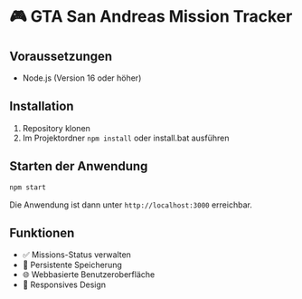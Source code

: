 # 🎮 GTA San Andreas Mission Tracker

## Voraussetzungen
- Node.js (Version 16 oder höher)

## Installation
1. Repository klonen
2. Im Projektordner `npm install` oder install.bat ausführen

## Starten der Anwendung
```bash
npm start
```

Die Anwendung ist dann unter `http://localhost:3000` erreichbar.

## Funktionen
- ✅ Missions-Status verwalten
- 💾 Persistente Speicherung
- 🌐 Webbasierte Benutzeroberfläche
- 📱 Responsives Design